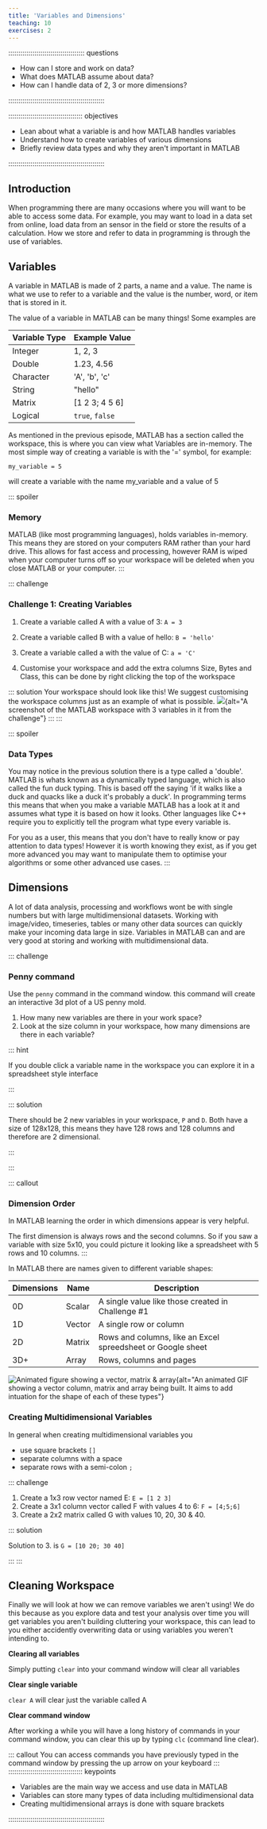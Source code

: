 ```yaml
---
title: 'Variables and Dimensions'
teaching: 10
exercises: 2
---
```


:::::::::::::::::::::::::::::::::::::: questions 

- How can I store and work on data?
- What does MATLAB assume about data?
- How can I handle data of 2, 3 or more dimensions?

::::::::::::::::::::::::::::::::::::::::::::::::

::::::::::::::::::::::::::::::::::::: objectives

- Lean about what a variable is and how MATLAB handles variables
- Understand how to create variables of various dimensions
- Briefly review data types and why they aren't important in MATLAB

::::::::::::::::::::::::::::::::::::::::::::::::

## Introduction

When programming there are many occasions where you will want to be able to access some data. For example, you may want to load in a data set from online, load data from an sensor in the field or store the results of a calculation. How we store and refer to data in programming is through the use of variables.


## Variables

A variable in MATLAB is made of 2 parts, a name and a value. The name is what we use to refer to a variable and the value is the number, word, or item that is stored in it. 

The value of a variable in MATLAB can be many things! Some examples are

| Variable Type | Example Value |
|---|---|
|Integer| 1, 2, 3|
|Double| 1.23, 4.56|
|Character| 'A', 'b', 'c'|
|String| "hello"|
|Matrix| [1 2 3; 4 5 6]|
|Logical| `true`, `false`|


As mentioned in the previous episode, MATLAB has a section called the workspace, this is where you can view what Variables are in-memory. The most simple way of creating a variable is with the '=' symbol, for example:
```
my_variable = 5
```
will create a variable with the name my_variable and a value of 5

::: spoiler
### Memory

MATLAB (like most programming languages), holds variables in-memory. This means they are stored on your computers RAM rather than your hard drive. This allows for fast access and processing, however RAM is wiped when your computer turns off so your workspace will be deleted when you close MATLAB or your computer.
:::

::: challenge
### Challenge 1: Creating Variables
  1. Create a variable called A with a value of 3: `A = 3`
  
  2. Create a variable called B with a value of hello: `B = 'hello'`
  
  3. Create a variable called a with the value of C: `a = 'C'`
  
  4. Customise your workspace and add the extra columns Size, Bytes and Class, this can be done by right clicking the top of the workspace
  
::: solution
  Your workspace should look like this! We suggest customising the workspace columns just as an example of what is possible. 
![](fig/workspace.png){alt="A screenshot of the MATLAB workspace with 3 variables in it from the challenge"}
:::
:::

::: spoiler
### Data Types
You may notice in the previous solution there is a type called a 'double'. MATLAB is whats known as a dynamically typed language, which is also called the fun duck typing. This is based off the saying 'if it walks like a duck and quacks like a duck it's probably a duck'. In programming terms this means that when you make a variable MATLAB has a look at it and assumes what type it is based on how it looks. Other languages like C++ require you to explicitly tell the program what type every variable is.

For you as a user, this means that you don't have to really know or pay attention to data types! However it is worth knowing they exist, as if you get more advanced you may want to manipulate them to optimise your algorithms or some other advanced use cases.
:::

## Dimensions

A lot of data analysis, processing and workflows wont be with single numbers but with large multidimensional datasets. Working with image/video, timeseries, tables or many other data sources can quickly make your incoming data large in size. Variables in MATLAB can and are very good at storing and working with multidimensional data. 


::: challenge
### Penny command

Use the `penny` command in the command window. this command will create an interactive 3d plot of a US penny mold.

1. How many new variables are there in your work space?
2. Look at the size column in your workspace, how many dimensions are there in each variable?

::: hint

If you double click a variable name in the workspace you can explore it in a spreadsheet style interface

:::

::: solution

There should be 2 new variables in your workspace, `P` and `D`. Both have a size of 128x128, this means they have 128 rows and 128 columns and therefore are 2 dimensional.

:::

:::

::: callout
### Dimension Order

In MATLAB learning the order in which dimensions appear is very helpful. 

The first dimension is always rows and the second columns. So if you saw a variable with size 5x10, you could picture it looking like a spreadsheet with 5 rows and 10 columns.
:::


In MATLAB there are names given to different variable shapes:

| Dimensions | Name | Description |
|---|---|---|
| 0D | Scalar | A single value like those created in Challenge #1|
| 1D | Vector | A single row or column |
| 2D | Matrix | Rows and columns, like an Excel spreedsheet or Google sheet |
| 3D+ | Array | Rows, columns and pages |

![Animated figure showing a vector, matrix & array](fig/dimensions.gif){alt="An animated GIF showing a vector column, matrix and array being built. It aims to add intuation for the shape of each of these types"}

### Creating Multidimensional Variables

In general when creating multidimensional variables you 
- use square brackets `[]`
- separate columns with a space ` `
- separate rows with a semi-colon `;`

::: challenge

1. Create a 1x3 row vector named E: `E = [1 2 3]`
2. Create a 3x1 column vector called F with values 4 to 6: `F = [4;5;6]`
3. Create a 2x2 matrix called G with values 10, 20, 30 & 40.

::: solution

Solution to 3. is `G = [10 20; 30 40]`

:::
:::

## Cleaning Workspace

Finally we will look at how we can remove variables we aren't using! We do this because as you explore data and test your analysis over time you will get variables you aren't building cluttering your workspace, this can lead to you either accidently overwriting data or using variables you weren't intending to.

**Clearing all variables**

Simply putting `clear` into your command window will clear all variables

**Clear single variable**

`clear A` will clear just the variable called A

**Clear command window**

After working a while you will have a long history of commands in your command window, you can clear this up by typing `clc` (command line clear).

::: callout
You can access commands you have previously typed in the command window by pressing the up arrow on your keyboard
:::
::::::::::::::::::::::::::::::::::::: keypoints 

- Variables are the main way we access and use data in MATLAB
- Variables can store many types of data including multidimensional data
- Creating multidimensional arrays is done with square brackets

::::::::::::::::::::::::::::::::::::::::::::::::

